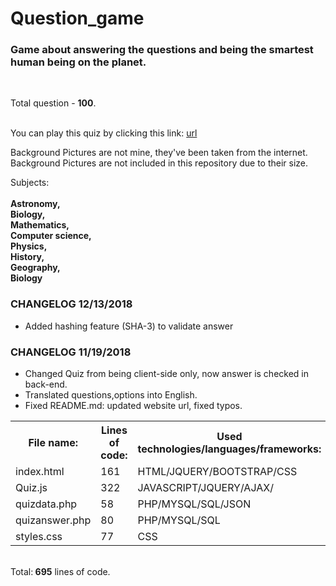 # Question_game
<h3> Game about answering the questions and being the smartest human being on the planet.</h3><br>

Total question - <strong>100</strong>.<br><br>

You can play this quiz by clicking this link:
<a href="http://vilniausfonas.info/en/quiz" target="_blank">url</a><br>

Background Pictures are not mine, they've been taken from the internet.<br>
Background Pictures are not included in this repository due to their size.

Subjects:<br><br>
<strong>
Astronomy,<br>Biology,<br>Mathematics,<br>Computer science,<br>Physics,<br>History,<br>Geography,<br>Biology<br>
</strong>

<h3> CHANGELOG 12/13/2018</h3>
<ul>
<li> Added hashing feature (SHA-3) to validate
  answer</li>
</ul>

<h3> CHANGELOG 11/19/2018</h3>
<ul>
<li> Changed Quiz from being client-side only, now
  answer is checked in back-end.</li>
<li> Translated questions,options into English.</li>
  <li> Fixed README.md: updated website url, fixed typos.</li>
</ul>

<table style="width:100%">
  <tr>
    <th>File name:</th>
    <th>Lines of code:</th> 
    <th>Used technologies/languages/frameworks:</th>
  </tr>
  <tr>
    <td>index.html</td>
    <td>161</td> 
    <td>HTML/JQUERY/BOOTSTRAP/CSS</td>
  </tr>
  <tr>
    <td>Quiz.js</td>
    <td>322</td> 
    <td>JAVASCRIPT/JQUERY/AJAX/</td>
  </tr>
  <tr>
    <td>quizdata.php</td>
    <td>58</td> 
    <td>PHP/MYSQL/SQL/JSON</td>
  </tr>  
   <tr>
    <td>quizanswer.php</td>
    <td>80</td> 
    <td>PHP/MYSQL/SQL</td>
  </tr>   
  <tr>
    <td>styles.css</td>
    <td>77</td> 
    <td>CSS</td>
  </tr>    
</table>
<br>
Total:<strong> 695</strong>  lines of code.
